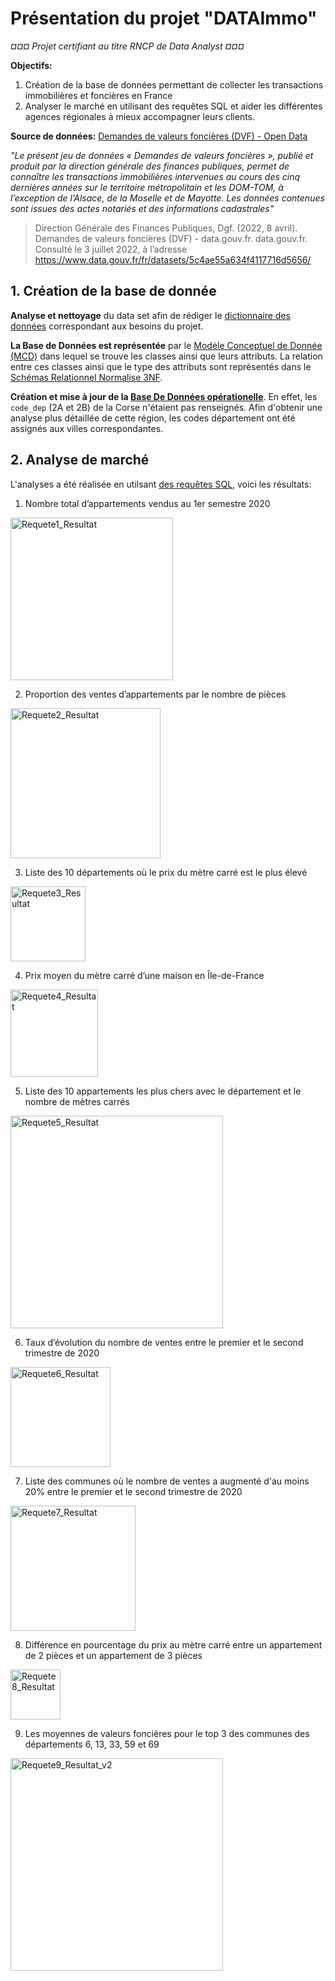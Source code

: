 # Présentation du projet "DATAImmo"

*¤¤¤ Projet certifiant au titre RNCP de Data Analyst ¤¤¤*

**Objectifs:** 
1. Création de la base de données permettant de collecter les transactions immobilières et foncières en France
2. Analyser le marché en utilisant des requêtes SQL et aider les différentes agences régionales à mieux accompagner leurs clients.

**Source de données:** [Demandes de valeurs foncières (DVF) - Open Data](https://www.data.gouv.fr/fr/datasets/5c4ae55a634f4117716d5656/)

*"Le présent jeu de données « Demandes de valeurs foncières », publié et produit par la direction générale des finances publiques, permet de connaître les transactions immobilières intervenues au cours des cinq dernières années sur le territoire métropolitain et les DOM-TOM, à l’exception de l’Alsace, de la Moselle et de Mayotte. Les données contenues sont issues des actes notariés et des informations cadastrales"*
>Direction Générale des Finances Publiques, Dgf. (2022, 8 avril). Demandes de valeurs foncières (DVF) - data.gouv.fr. data.gouv.fr. Consulté le 3 juillet 2022, à l’adresse https://www.data.gouv.fr/fr/datasets/5c4ae55a634f4117716d5656/

## 1. Création de la base de donnée

**Analyse et nettoyage** du data set afin de rédiger le [dictionnaire des données](1_DATAImmo_DictionnaireDonnees.pdf) correspondant aux besoins du projet.

**La Base de Données est représentée** par le [Modèle Conceptuel de Donnée (MCD)](2_DATAImmo_ModeleConceptuelDonnees.pdf) dans lequel se trouve les classes ainsi que leurs attributs. La relation entre ces classes ainsi que le type des attributs sont représentés dans le [Schémas Relationnel Normalise 3NF](3_DATAImmo_SchemasRelationnelNormalise3NF.pdf).

**Création et mise à jour de la [Base De Données opérationelle](4_DATAImmo_BDD_Operationnelle.sql)**. En effet, les `code_dep` (2A et 2B) de la Corse n'étaient pas renseignés. Afin d'obtenir une analyse plus détaillée de cette région, les codes département ont été assignés aux villes correspondantes.

## 2. Analyse de marché

L'analyses a été réalisée en utilsant [des requêtes SQL](5_DATAImmo_Requetes.sql), voici les résultats:

1. Nombre total d’appartements vendus au 1er semestre 2020
<img width="260" alt="Requete1_Resultat" src="https://user-images.githubusercontent.com/113794754/193700868-59f5bd8c-facf-4892-800a-fa74a80f82ca.png">

2. Proportion des ventes d’appartements par le nombre de pièces
<img width="240" alt="Requete2_Resultat" src="https://user-images.githubusercontent.com/113794754/193701078-766964b6-6973-4fa4-84ed-7ba01df0cde7.png">

3. Liste des 10 départements où le prix du mètre carré est le plus élevé
<img width="120" alt="Requete3_Resultat" src="https://user-images.githubusercontent.com/113794754/193701179-8a3156c9-e195-46ea-bd76-60323eb089a0.png">

4. Prix moyen du mètre carré d’une maison en Île-de-France
<img width="140" alt="Requete4_Resultat" src="https://user-images.githubusercontent.com/113794754/193701208-25865a11-813d-496d-9844-6890892e3b53.png">

5. Liste des 10 appartements les plus chers avec le département et le nombre de mètres carrés
<img width="340" alt="Requete5_Resultat" src="https://user-images.githubusercontent.com/113794754/193701236-0b7a30be-2134-4f7a-bb7b-96d53e07973e.png">

6. Taux d’évolution du nombre de ventes entre le premier et le second trimestre de 2020
<img width="160" alt="Requete6_Resultat" src="https://user-images.githubusercontent.com/113794754/193701267-bc15f547-3fc5-4fa8-969c-2d270027e625.png">

7. Liste des communes où le nombre de ventes a augmenté d'au moins 20% entre le premier et le second trimestre de 2020
<img width="200" alt="Requete7_Resultat" src="https://user-images.githubusercontent.com/113794754/193702632-459380f7-1339-42c4-a30b-51aab66a3482.png">

8. Différence en pourcentage du prix au mètre carré entre un appartement de 2 pièces et un appartement de 3 pièces
<img width="80" alt="Requete8_Resultat" src="https://user-images.githubusercontent.com/113794754/193701310-22775c8f-b066-429f-b4d7-fb9f6a7e657c.png">

9. Les moyennes de valeurs foncières pour le top 3 des communes des départements 6, 13, 33, 59 et 69
<img width="340" alt="Requete9_Resultat_v2" src="https://user-images.githubusercontent.com/113794754/193702255-d1e10bfd-f8f9-41ac-bae3-5a017da0b222.png">

